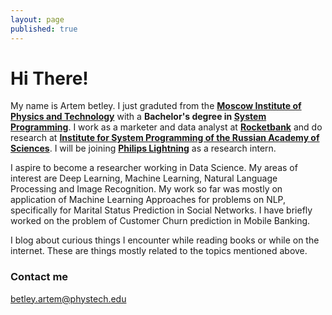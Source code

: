 ```yaml
---
layout: page
published: true
---
```


# Hi There!
My name is Artem betley. I just graduted from the **[Moscow Institute of Physics and Technology](http://www.mipt.ru/)** with a **Bachelor's degree in [System Programming](http://www.ispras.ru/en/groups/modis/)**. I work as a marketer and data analyst at **[Rocketbank](https://www.rocketbank.ru/)** and do research at **[Institute for System Programming of the Russian Academy of Sciences](http://ispras.ru/en/)**. I will be joining **[Philips Lightning](https://www.lighting.philips.com)** as a research intern.

I aspire to become a researcher working in Data Science. My areas of interest are Deep Learning, Machine Learning, Natural Language Processing and Image Recognition. My work so far was mostly on application of Machine Learning Approaches for problems on NLP, specifically for Marital Status Prediction in Social Networks. I have briefly worked on the problem of Customer Churn prediction in Mobile Banking. 

I blog about curious things I encounter while reading books or while on the internet. These are things mostly related to the topics mentioned above.

### Contact me

[betley.artem@phystech.edu](mailto:betley.artem@phystech.edu)
